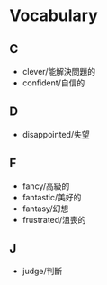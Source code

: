 # Vocabulary

<!-- ## A -->
<!-- ## B -->

## C

- clever/能解決問題的
- confident/自信的

## D

- disappointed/失望

<!-- ## E -->

## F

- fancy/高級的
- fantastic/美好的
- fantasy/幻想
- frustrated/沮喪的

<!-- ## G -->
<!-- ## H -->
<!-- ## I -->

## J

- judge/判斷

<!-- ## K -->
<!-- ## L -->
<!-- ## M -->
<!-- ## N -->
<!-- ## O -->
<!-- ## P -->
<!-- ## Q -->
<!-- ## R -->
<!-- ## S -->
<!-- ## T -->
<!-- ## U -->
<!-- ## V -->
<!-- ## W -->
<!-- ## X -->
<!-- ## Y -->
<!-- ## Z -->